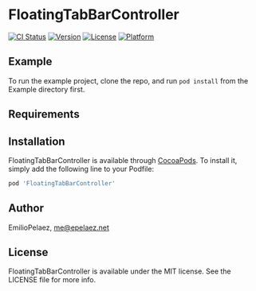 # FloatingTabBarController

[![CI Status](https://img.shields.io/travis/EmilioPelaez/FloatingTabBarController.svg?style=flat)](https://travis-ci.org/EmilioPelaez/FloatingTabBarController)
[![Version](https://img.shields.io/cocoapods/v/FloatingTabBarController.svg?style=flat)](https://cocoapods.org/pods/FloatingTabBarController)
[![License](https://img.shields.io/cocoapods/l/FloatingTabBarController.svg?style=flat)](https://cocoapods.org/pods/FloatingTabBarController)
[![Platform](https://img.shields.io/cocoapods/p/FloatingTabBarController.svg?style=flat)](https://cocoapods.org/pods/FloatingTabBarController)

## Example

To run the example project, clone the repo, and run `pod install` from the Example directory first.

## Requirements

## Installation

FloatingTabBarController is available through [CocoaPods](https://cocoapods.org). To install
it, simply add the following line to your Podfile:

```ruby
pod 'FloatingTabBarController'
```

## Author

EmilioPelaez, me@epelaez.net

## License

FloatingTabBarController is available under the MIT license. See the LICENSE file for more info.

